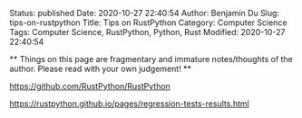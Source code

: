 Status: published
Date: 2020-10-27 22:40:54
Author: Benjamin Du
Slug: tips-on-rustpython
Title: Tips on RustPython
Category: Computer Science
Tags: Computer Science, RustPython, Python, Rust
Modified: 2020-10-27 22:40:54

**
Things on this page are fragmentary and immature notes/thoughts of the author.
Please read with your own judgement!
**

https://github.com/RustPython/RustPython


https://rustpython.github.io/pages/regression-tests-results.html